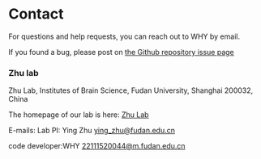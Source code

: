 # Contact

For questions and help requests, you can reach out to WHY by email.  

If you found a bug, please post on [the Github repository issue page](https://github.com/ocean-debug/TFdisc/issues)

### Zhu lab
Zhu Lab, Institutes of Brain Science, Fudan University, Shanghai 200032, China  

The homepage of our lab is here: [Zhu Lab](https://zhuy-lab.fudan.edu.cn)

E-mails:
Lab PI: Ying Zhu <ying_zhu@fudan.edu.cn>

code developer:WHY <22111520044@m.fudan.edu.cn>

